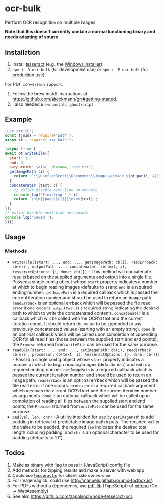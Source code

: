 # ocr-bulk

Perform OCR recognition on multiple images.

**Note that this doesn't currently contain a normal functioning binary and needs
adapting of source.**

## Installation

1. Install [tesseract](https://github.com/tesseract-ocr/tesseract) (e.g., the [Windows installer](https://code.google.com/p/tesseract-ocr/downloads/detail?name=tesseract-ocr-setup-3.02.02.exe&can=2&q=)).
1. `npm i -D ocr-bulk` (for development use) or `npm i -P ocr-bulk` (for production use)

For PDF conversion support:

1. Follow the brew install instructions at <https://github.com/aheckmann/gm#getting-started>.
1. I also needed `brew install ghostscript`

## Example

```js
'use strict';
const {join} = require('path');
const ot = require('ocr-bulk');

(async () => {
await ot.writeFile({
  start: 1,
  end: 3,
  outputPath: join(__dirname, 'ocr.txt'),
  getImagePath (i) {
    return `C:\\Users\\Brett\\Documents\\images\\image-${ot.pad(i, 4)}.jpg`;
  },
  concatenater (text, i) {
    // eslint-disable-next-line no-console
    console.log('Finishing ' + i);
    return `\n\n{{page|${i}}}\n\n${text}`;
  }
});
// eslint-disable-next-line no-console
console.log('Saved!');
})();
```

## Usage

### Methods

- `writeFile({start: ..., end: ..., getImagePath: cb(i), readErrback: cb(err), outputPath: ..., concatenater: cb(text, i), tesseractOptions: {}, done: cb()})` - This method will concatenate results based on the supplied arguments and output into a single file. Passed a single config object whose `start` property indicates a number at which to begin reading images (defaults to `1`) and `end` is a required ending number. `getImagePath` is a required callback which is passed the current iteration number and should be used to return an image path. `readErrback` is an optional errback which will be passed the file read error if one occurs. `outputPath` is a required string indicating the desired path to which to write the concatenated contents. `concatenater` is a callback which will be called with the OCR'd text and the current iteration count. It should return the value to be appended to any previously concatenated values (starting with an empty string). `done` is an optional callback which will be called upon completion of appending OCR for all read files (those between the supplied start and end points); the `Promise` returned from `writeFile` can be used for the same purpose.
- `readOCR({start: ..., end: ..., getImagePath: cb(i), readErrback: cb(err), processor: cb(text, i), tesseractOptions: {}, done: cb()})` - Passed a single config object whose `start` property indicates a number at which to begin reading images (defaults to `1`) and `end` is a required ending number. `getImagePath` is a required callback which is passed the current iteration number and should be used to return an image path. `readErrback` is an optional errback which will be passed the file read error if one occurs. `processor` is a required callback argument which receives the current OCR'd text and the current iteration number as arguments. `done` is an optional callback which will be called upon completion of reading all files between the supplied start and end points; the `Promise` returned from `writeFile` can be used for the same purpose.
- `pad(val, len, chr)` - A utility intended for use by `getImagePath` to add padding in retrieval of predictable image path inputs. The required `val` is the value to be padded, the required `len` indicates the desired total length including padding, and `chr` is an optional character to be used for padding (defaults to "0").

## Todos

1. Make as binary with flag to pass in (JavaScript) config file
1. Add methods for zipping results and make a server with web app
1. Could use [tesseract.js](https://github.com/naptha/tesseract.js) for
    client-side conversion
1. For imagemagick, could use <http://manuels.github.io/unix-toolbox.js/>.
1. For PDFs without a dependency, use [pdf-lib](https://github.com/Hopding/pdf-lib) (TypeScript)
    of [pdfcpu](https://dev.to/wcchoi/browser-side-pdf-processing-with-go-and-webassembly-13hn)
    (Go -> WebAssembly)
1. See also <https://github.com/zapolnoch/node-tesseract-ocr>.
